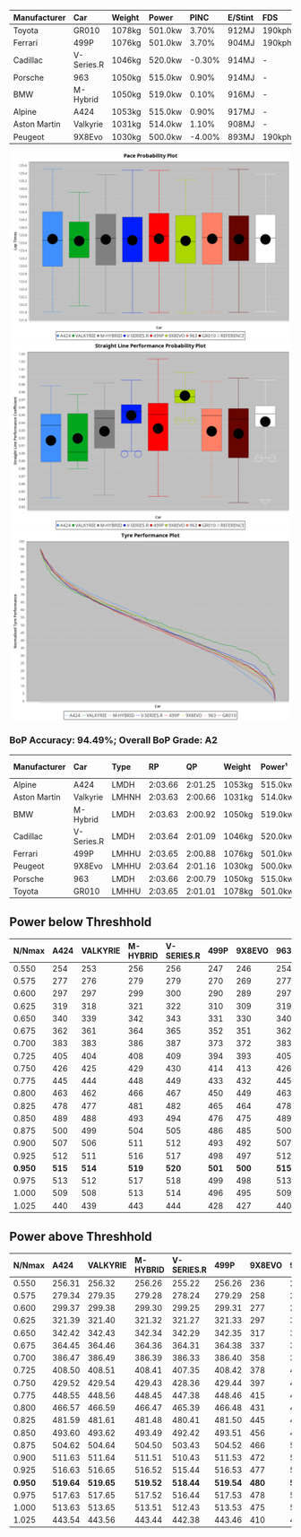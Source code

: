 | Manufacturer | Car        | Weight | Power   | PINC   | E/Stint | FDS     |
|:-|:-|:-|:-|:-|:-|:-|
| Toyota       | GR010      | 1078kg | 501.0kw | 3.70%  | 912MJ   | 190kph  |
| Ferrari      | 499P       | 1076kg | 501.0kw | 3.70%  | 904MJ   | 190kph  |
| Cadillac     | V-Series.R | 1046kg | 520.0kw | -0.30% | 914MJ   |    -    |
| Porsche      | 963        | 1050kg | 515.0kw | 0.90%  | 914MJ   |    -    |
| BMW          | M-Hybrid   | 1050kg | 519.0kw | 0.10%  | 916MJ   |    -    |
| Alpine       | A424       | 1053kg | 515.0kw | 0.90%  | 917MJ   |    -    |
| Aston Martin | Valkyrie   | 1031kg | 514.0kw | 1.10%  | 908MJ   |    -    |
| Peugeot      | 9X8Evo     | 1030kg | 500.0kw | -4.00% | 893MJ   | 190kph  |

![PACECHART](./IMG/AUTO.png)
![STRAIGHTLINEPERFORMANCECHART](./IMG/AUTO_sp.png)
![TYREPERFORMANCECHART](./IMG/AUTO_tw.png)

### BoP Accuracy: 94.49%; Overall BoP Grade: A2
| Manufacturer | Car        | Type  | RP      | QP      | Weight | Power¹  | Threshhold | PINC   | Power²   | E/Stint | AVG Vmax  | FDS     | RDLC | L/Stint | BOP-Grade | Model Accuracy | Model Points | Match%  | SimDiff |
|:-|:-|:-|:-|:-|:-|:-|:-|:-|:-|:-|:-|:-|:-|:-|:-|:-|:-|:-|:-|
| Alpine       | A424       | LMDH  | 2:03.66 | 2:01.25 | 1053kg | 515.0kw | 210.0kph   | 0.90%  | 519.60kw |  917MJ  | 296.74kph |    -    | 1.02 | 25      | ~A1       | 96.10%         | 2390         | 96.39%  | +0.62   |
| Aston Martin | Valkyrie   | LMHNH | 2:03.63 | 2:00.66 | 1031kg | 514.0kw | 210.0kph   | 1.10%  | 519.70kw |  908MJ  | 298.29kph |    -    | 1.05 | 25      | +C2       | 100.00%        | 466          | 73.44%  | #       |
| BMW          | M-Hybrid   | LMDH  | 2:03.63 | 2:00.92 | 1050kg | 519.0kw | 210.0kph   | 0.10%  | 519.50kw |  916MJ  | 298.97kph |    -    | 1.02 | 25      | ~A1       | 100.00%        | 3339         | 99.51%  | +0.58   |
| Cadillac     | V-Series.R | LMDH  | 2:03.64 | 2:01.09 | 1046kg | 520.0kw | 210.0kph   | -0.30% | 518.40kw |  914MJ  | 301.01kph |    -    | 1.02 | 25      | ~A1       | 99.56%         | 5841         | 99.15%  | +0.98   |
| Ferrari      | 499P       | LMHHU | 2:03.65 | 2:00.88 | 1076kg | 501.0kw | 210.0kph   | 3.70%  | 519.50kw |  904MJ  | 297.62kph | 190kph  | 1.03 | 24      | ~A1       | 99.57%         | 7417         | 100.00% | +1.15   |
| Peugeot      | 9X8Evo     | LMHHU | 2:03.64 | 2:01.16 | 1030kg | 500.0kw | 210.0kph   | -4.00% | 480.00kw |  893MJ  | 303.23kph | 190kph  | 1.03 | 24      | +B1       | 100.00%        | 1891         | 87.47%  | +0.70   |
| Porsche      | 963        | LMDH  | 2:03.66 | 2:00.79 | 1050kg | 515.0kw | 210.0kph   | 0.90%  | 519.60kw |  914MJ  | 298.84kph |    -    | 1.02 | 25      | ~A1       | 98.39%         | 16118        | 100.00% | -0.06   |
| Toyota       | GR010      | LMHHU | 2:03.65 | 2:01.01 | 1078kg | 501.0kw | 210.0kph   | 3.70%  | 519.50kw |  912MJ  | 296.42kph | 190kph  | 1.03 | 24      | ~A1       | 99.90%         | 5196         | 100.00% | +1.56   |

## Power below Threshhold
| N/Nmax    | A424    | VALKYRIE | M-HYBRID | V-SERIES.R | 499P    | 9X8EVO  | 963     | GR010   |
|:-|:-|:-|:-|:-|:-|:-|:-|:-|
|  0.550    |  254    |  253     |  256     |  256       |  247    |  246    |  254    |  247    |
|  0.575    |  277    |  276     |  279     |  279       |  270    |  269    |  277    |  270    |
|  0.600    |  297    |  297     |  299     |  300       |  290    |  289    |  297    |  290    |
|  0.625    |  319    |  318     |  321     |  322       |  310    |  309    |  319    |  310    |
|  0.650    |  340    |  339     |  342     |  343       |  331    |  330    |  340    |  331    |
|  0.675    |  362    |  361     |  364     |  365       |  352    |  351    |  362    |  352    |
|  0.700    |  383    |  383     |  386     |  387       |  373    |  372    |  383    |  373    |
|  0.725    |  405    |  404     |  408     |  409       |  394    |  393    |  405    |  394    |
|  0.750    |  426    |  425     |  429     |  430       |  414    |  413    |  426    |  414    |
|  0.775    |  445    |  444     |  448     |  449       |  433    |  432    |  445    |  433    |
|  0.800    |  463    |  462     |  466     |  467       |  450    |  449    |  463    |  450    |
|  0.825    |  478    |  477     |  481     |  482       |  465    |  464    |  478    |  465    |
|  0.850    |  489    |  488     |  493     |  494       |  476    |  475    |  489    |  476    |
|  0.875    |  500    |  499     |  504     |  505       |  486    |  485    |  500    |  486    |
|  0.900    |  507    |  506     |  511     |  512       |  493    |  492    |  507    |  493    |
|  0.925    |  512    |  511     |  516     |  517       |  498    |  497    |  512    |  498    |
| **0.950** | **515** | **514**  | **519**  | **520**    | **501** | **500** | **515** | **501** |
|  0.975    |  513    |  512     |  517     |  518       |  499    |  498    |  513    |  499    |
|  1.000    |  509    |  508     |  513     |  514       |  496    |  495    |  509    |  496    |
|  1.025    |  440    |  439     |  443     |  444       |  428    |  427    |  440    |  428    |

## Power above Threshhold
| N/Nmax    | A424       | VALKYRIE   | M-HYBRID   | V-SERIES.R | 499P       | 9X8EVO  | 963        | GR010      |
|:-|:-|:-|:-|:-|:-|:-|:-|:-|
|  0.550    |  256.31    |  256.32    |  256.26    |  255.22    |  256.26    |  236    |  256.31    |  256.26    |
|  0.575    |  279.34    |  279.35    |  279.28    |  278.24    |  279.29    |  258    |  279.34    |  279.29    |
|  0.600    |  299.37    |  299.38    |  299.30    |  299.25    |  299.31    |  277    |  299.37    |  299.31    |
|  0.625    |  321.39    |  321.40    |  321.32    |  321.27    |  321.33    |  297    |  321.39    |  321.33    |
|  0.650    |  342.42    |  342.43    |  342.34    |  342.29    |  342.35    |  317    |  342.42    |  342.35    |
|  0.675    |  364.45    |  364.46    |  364.36    |  364.31    |  364.38    |  337    |  364.45    |  364.38    |
|  0.700    |  386.47    |  386.49    |  386.39    |  386.33    |  386.40    |  358    |  386.47    |  386.40    |
|  0.725    |  408.50    |  408.51    |  408.41    |  407.35    |  408.42    |  378    |  408.50    |  408.42    |
|  0.750    |  429.52    |  429.54    |  429.43    |  428.36    |  429.44    |  397    |  429.52    |  429.44    |
|  0.775    |  448.55    |  448.56    |  448.45    |  447.38    |  448.46    |  415    |  448.55    |  448.46    |
|  0.800    |  466.57    |  466.59    |  466.47    |  465.39    |  466.48    |  431    |  466.57    |  466.48    |
|  0.825    |  481.59    |  481.61    |  481.48    |  480.41    |  481.50    |  445    |  481.59    |  481.50    |
|  0.850    |  493.60    |  493.62    |  493.49    |  492.42    |  493.51    |  456    |  493.60    |  493.51    |
|  0.875    |  504.62    |  504.64    |  504.50    |  503.43    |  504.52    |  466    |  504.62    |  504.52    |
|  0.900    |  511.63    |  511.64    |  511.51    |  510.43    |  511.53    |  472    |  511.63    |  511.53    |
|  0.925    |  516.63    |  516.65    |  516.52    |  515.44    |  516.53    |  477    |  516.63    |  516.53    |
| **0.950** | **519.64** | **519.65** | **519.52** | **518.44** | **519.54** | **480** | **519.64** | **519.54** |
|  0.975    |  517.63    |  517.65    |  517.52    |  516.44    |  517.53    |  478    |  517.63    |  517.53    |
|  1.000    |  513.63    |  513.65    |  513.51    |  512.43    |  513.53    |  475    |  513.63    |  513.53    |
|  1.025    |  443.54    |  443.56    |  443.44    |  442.38    |  443.46    |  410    |  443.54    |  443.46    |
